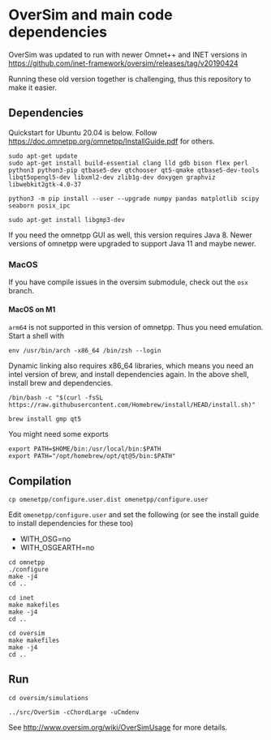 # OverSim and main code dependencies

OverSim was updated to run with newer Omnet++ and INET versions in 
https://github.com/inet-framework/oversim/releases/tag/v20190424

Running these old version together is challenging, thus this repository to make it easier.

## Dependencies

Quickstart for Ubuntu 20.04 is below. Follow https://doc.omnetpp.org/omnetpp/InstallGuide.pdf for others.

```
sudo apt-get update
sudo apt-get install build-essential clang lld gdb bison flex perl python3 python3-pip qtbase5-dev qtchooser qt5-qmake qtbase5-dev-tools libqt5opengl5-dev libxml2-dev zlib1g-dev doxygen graphviz libwebkit2gtk-4.0-37

python3 -m pip install --user --upgrade numpy pandas matplotlib scipy seaborn posix_ipc

sudo apt-get install libgmp3-dev
```

If you need the omnetpp GUI as well, this version requires Java 8. Newer versions of omnetpp were upgraded to support Java 11 and maybe newer.

### MacOS

If you have compile issues in the oversim submodule, check out the `osx` branch.

#### MacOS on M1

`arm64` is not supported in this version of omnetpp. Thus you need emulation. Start a shell with 
```
env /usr/bin/arch -x86_64 /bin/zsh --login
```

Dynamic linking also requires x86_64 libraries, which means you need an intel version of brew, and install dependencies again. In the above shell, install brew and dependencies.

```
/bin/bash -c "$(curl -fsSL https://raw.githubusercontent.com/Homebrew/install/HEAD/install.sh)"

brew install gmp qt5
```

You might need some exports
```
export PATH=$HOME/bin:/usr/local/bin:$PATH
export PATH="/opt/homebrew/opt/qt@5/bin:$PATH"
```

## Compilation

```
cp omenetpp/configure.user.dist omenetpp/configure.user
```

Edit `omenetpp/configure.user` and set the following (or see the install guide to install dependencies for these too)
- WITH_OSG=no
- WITH_OSGEARTH=no

```
cd omnetpp
./configure
make -j4
cd ..

cd inet
make makefiles
make -j4
cd ..

cd oversim
make makefiles
make -j4
cd ..
```

## Run

```
cd oversim/simulations

../src/OverSim -cChordLarge -uCmdenv

```

See http://www.oversim.org/wiki/OverSimUsage for more details.

